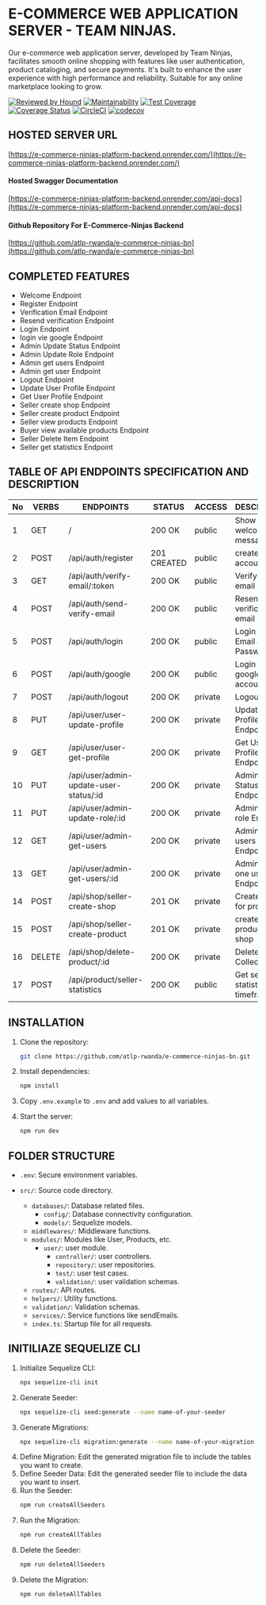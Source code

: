 # E-COMMERCE WEB APPLICATION SERVER - TEAM NINJAS.

Our e-commerce web application server, developed by Team Ninjas, facilitates smooth online shopping with features like user authentication, product cataloging, and secure payments. It's built to enhance the user experience with high performance and reliability. Suitable for any online marketplace looking to grow.

[![Reviewed by Hound](https://img.shields.io/badge/Reviewed_by-Hound-8E64B0.svg)](https://houndci.com)
[![Maintainability](https://api.codeclimate.com/v1/badges/839fc3fa18d25362cd8b/maintainability)](https://codeclimate.com/github/atlp-rwanda/e-commerce-ninjas-bn/maintainability)
[![Test Coverage](https://api.codeclimate.com/v1/badges/839fc3fa18d25362cd8b/test_coverage)](https://codeclimate.com/github/atlp-rwanda/e-commerce-ninjas-bn/test_coverage)
[![Coverage Status](https://coveralls.io/repos/github/atlp-rwanda/e-commerce-ninjas-bn/badge.svg)](https://coveralls.io/github/atlp-rwanda/e-commerce-ninjas-bn)
[![CircleCI](https://dl.circleci.com/status-badge/img/gh/atlp-rwanda/e-commerce-ninjas-bn/tree/develop.svg?style=svg)](https://dl.circleci.com/status-badge/redirect/gh/atlp-rwanda/e-commerce-ninjas-bn/tree/develop)
[![codecov](https://codecov.io/gh/atlp-rwanda/e-commerce-ninjas-bn/graph/badge.svg?token=6ZWudFPM1S)](https://codecov.io/gh/atlp-rwanda/e-commerce-ninjas-bn)

## HOSTED SERVER URL

[https://e-commerce-ninjas-platform-backend.onrender.com/](https://e-commerce-ninjas-platform-backend.onrender.com/)

#### Hosted Swagger Documentation

[https://e-commerce-ninjas-platform-backend.onrender.com/api-docs](https://e-commerce-ninjas-platform-backend.onrender.com/api-docs)

#### Github Repository For E-Commerce-Ninjas Backend

[https://github.com/atlp-rwanda/e-commerce-ninjas-bn](https://github.com/atlp-rwanda/e-commerce-ninjas-bn)

## COMPLETED FEATURES

- Welcome Endpoint
- Register Endpoint
- Verification Email Endpoint
- Resend verification Endpoint
- Login Endpoint
- login vie google Endpoint
- Admin Update Status Endpoint
- Admin Update Role Endpoint
- Admin get users Endpoint
- Admin get user Endpoint
- Logout Endpoint
- Update User Profile Endpoint
- Get User Profile Endpoint 
- Seller create shop Endpoint
- Seller create product Endpoint
- Seller view products Endpoint
- Buyer view available products Endpoint
- Seller Delete Item Endpoint
- Seller get statistics Endpoint

## TABLE OF API ENDPOINTS SPECIFICATION AND DESCRIPTION


| No | VERBS | ENDPOINTS                               | STATUS      | ACCESS  | DESCRIPTION                   |
|----|-------|-----------------------------------------|-------------|---------|-------------------------------|
| 1  | GET   | /                                       | 200 OK      | public  | Show welcome message          |
| 2  | POST  | /api/auth/register                      | 201 CREATED | public  | create user account           |
| 3  | GET   | /api/auth/verify-email/:token           | 200 OK      | public  | Verifying email               |
| 4  | POST  | /api/auth/send-verify-email             | 200 OK      | public  | Resend verification email     |
| 5  | POST  | /api/auth/login                         | 200 OK      | public  | Login with Email and Password |
| 6  | POST  | /api/auth/google                        | 200 OK	   | public	 | Login Via google account      |
| 7  | POST  | /api/auth/logout                        | 200 OK      | private | Logout user                   |
| 8  | PUT   | /api/user/user-update-profile           | 200 OK      | private | Update User Profile Endpoint  |
| 9  | GET   | /api/user/user-get-profile              | 200 OK      | private | Get User Profile Endpoint     |
| 10 | PUT   | /api/user/admin-update-user-status/:id  | 200 OK      | private | Admin Update Status Endpoint  |
| 11 | PUT   | /api/user/admin-update-role/:id         | 200 OK      | private | Admin Update role   Endpoint  |
| 12 | GET   | /api/user/admin-get-users               | 200 OK      | private | Admin get all users Endpoint  |
| 13 | GET   | /api/user/admin-get-users/:id           | 200 OK      | private | Admin get one user Endpoint   |
| 14 | POST  | /api/shop/seller-create-shop                   | 201 OK      | private | Create shop for products      |
| 15 | POST  | /api/shop/seller-create-product                | 201 OK      | private | create product in shop        |
| 16 | DELETE|/api/shop/delete-product/:id             | 200 OK      | private | Delete Item in Collection     |
| 17 | POST  | /api/product/seller-statistics                 | 200 OK	   | public	 | Get seller statistics per timeframe      |



## INSTALLATION

1. Clone the repository:

   ```sh
   git clone https://github.com/atlp-rwanda/e-commerce-ninjas-bn.git
   ```

2. Install dependencies:

   ```sh
   npm install
   ```

3. Copy `.env.example` to `.env` and add values to all variables.

4. Start the server:
   ```sh
   npm run dev
   ```

## FOLDER STRUCTURE

- `.env`: Secure environment variables.
- `src/`: Source code directory.

  - `databases/`: Database related files.
    - `config/`: Database connectivity configuration.
    - `models/`: Sequelize models.
  - `middlewares/`: Middleware functions.
  - `modules/`: Modules like User, Products, etc.
    - `user/`: user module.
      - `controller/`: user controllers.
      - `repository/`: user repositories.
      - `test/`: user test cases.
      - `validation/`: user validation schemas.
  - `routes/`: API routes.
  - `helpers/`: Utility functions.
  - `validation/`: Validation schemas.
  - `services/`: Service functions like sendEmails.
  - `index.ts`: Startup file for all requests.

## INITILIAZE SEQUELIZE CLI

1. Initialize Sequelize CLI:
   ```sh
   npx sequelize-cli init
   ```
2. Generate Seeder:
   ```sh
   npx sequelize-cli seed:generate --name name-of-your-seeder
   ```
3. Generate Migrations:
   ```sh
   npx sequelize-cli migration:generate --name name-of-your-migration
   ```
4. Define Migration:
   Edit the generated migration file to include the tables you want to create.
5. Define Seeder Data:
   Edit the generated seeder file to include the data you want to insert.
6. Run the Seeder:
   ```sh
   npm run createAllSeeders
   ```
7. Run the Migration:
   ```sh
   npm run createAllTables
   ```
8. Delete the Seeder:
   ```sh
   npm run deleteAllSeeders
   ```
9. Delete the Migration:
   ```sh
   npm run deleteAllTables
   ```